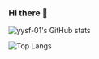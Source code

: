 ### Hi there 👋

<!--
**YySF-01/YySF-01** is a ✨ _special_ ✨ repository because its `README.md` (this file) appears on your GitHub profile.

Here are some ideas to get you started:

- 🔭 I’m currently working on ...
- 🌱 I’m currently learning ...
- 👯 I’m looking to collaborate on ...
- 🤔 I’m looking for help with ...
- 💬 Ask me about ...
- 📫 How to reach me: ...
- 😄 Pronouns: ...
- ⚡ Fun fact: ...
-->
![yysf-01's GitHub stats](https://github-readme-stats.vercel.app/api?username=YySF-01&show_icons=true&theme=tokyonight)
<!--![Visitor Count](https://profile-counter.glitch.me/YySF-01/count.svg)-->
![Top Langs](https://github-readme-stats.vercel.app/api/top-langs/?username=YySF-01&layout=compact&theme=tokyonight)
